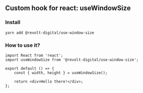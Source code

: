 ## Custom hook for react: useWindowSize

### Install

```yarn add @revolt-digital/use-window-size```

### How to use it?

```
import React from 'react';
import useWindowSize from '@revolt-digital/use-window-size';

export default () => {
    const { width, height } = useWindowSize(); 

    return <div>Hello there!</div>;
};
```
